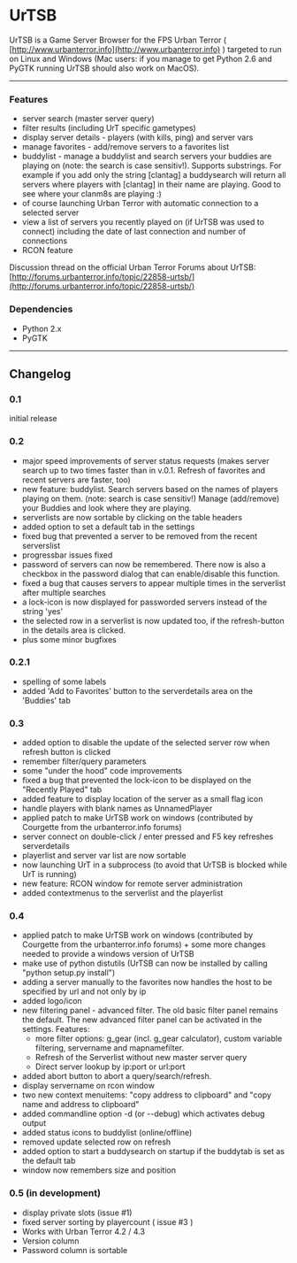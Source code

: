 # UrTSB #
UrTSB is a Game Server Browser for the FPS Urban Terror ( [http://www.urbanterror.info](http://www.urbanterror.info) ) targeted to run on Linux and Windows (Mac users: if you manage to get Python 2.6 and PyGTK running UrTSB should also work on MacOS).

- - - - - - - - - - - - - - - -

### Features ###
 + server search (master server query)
 + filter results (including UrT specific gametypes)
 + display server details - players (with kills, ping) and server vars
 + manage favorites - add/remove servers to a favorites list
 + buddylist - manage a buddylist and search servers your buddies are playing on (note: the search is case sensitiv!). Supports substrings. For example if you add only the string [clantag] a buddysearch will return all servers where players with [clantag] in their name are playing. Good to see where your clanm8s are playing :)
 + of course launching Urban Terror with automatic connection to a selected server
 + view a list of servers you recently played on (if UrTSB was used to connect) including the date of last connection and number  of connections
 + RCON feature

Discussion thread on the official Urban Terror Forums about UrTSB: [http://forums.urbanterror.info/topic/22858-urtsb/](http://forums.urbanterror.info/topic/22858-urtsb/)

### Dependencies ###
+ Python 2.x
+ PyGTK

- - - - - - - - - - - - - - - -

## Changelog ##

### 0.1 ###
initial release

### 0.2 ###

 + major speed improvements of server status requests (makes server search up to two times faster than in v.0.1. Refresh of favorites and recent servers are faster, too)
 + new feature: buddylist. Search servers based on the names of players playing on them. (note: search is case sensitiv!) Manage (add/remove) your Buddies and look where they are playing.
 + serverlists are now sortable by clicking on the table headers
 + added option to set a default tab in the settings
 + fixed bug that prevented a server to be removed from the recent serverslist
 + progressbar issues fixed
 + password of servers can now be remembered. There now is also a checkbox in the password dialog that can enable/disable this function.
 + fixed a bug that causes servers to appear multiple times in the serverlist after multiple searches
 + a lock-icon is now displayed for passworded servers instead of the string 'yes'
 + the selected row in a serverlist is now updated too, if the refresh-button in the details area is clicked.
 + plus some minor bugfixes

### 0.2.1 ###

 + spelling of some labels
 + added 'Add to Favorites' button to the serverdetails area on the 'Buddies' tab

### 0.3 ###

 + added option to disable the update of the selected server row when refresh button is clicked
 + remember filter/query parameters
 + some "under the hood" code improvements
 + fixed a bug that prevented the lock-icon to be displayed on the "Recently Played" tab
 + added feature to display location of the server as a small flag icon
 + handle players with blank names as UnnamedPlayer
 + applied patch to make UrTSB work on windows (contributed by Courgette from the urbanterror.info forums)
 + server connect on double-click / enter pressed and F5 key refreshes serverdetails
 + playerlist and server var list are now sortable
 + now launching UrT in a subprocess (to avoid that UrTSB is blocked while UrT is running)
 + new feature: RCON window for remote server administration
 + added contextmenus to the serverlist and the playerlist

### 0.4 ###

 + applied patch to make UrTSB work on windows (contributed by Courgette from the urbanterror.info forums) + some more changes needed to provide a windows version of UrTSB
 + make use of python distutils (UrTSB can now be installed by calling "python setup.py install")
 + adding a server manually to the favorites now handles the host to be specified by url and not only by ip
 + added logo/icon
 + new filtering panel - advanced filter. The old basic filter panel remains the default. The new advanced filter panel can be activated in the settings. Features:
   - more filter options: g_gear (incl. g_gear calculator), custom variable filtering, servername and mapnamefilter.
   - Refresh of the Serverlist without new master server query
   - Direct server lookup by ip:port or url:port
 + added abort button to abort a query/search/refresh.
 + display servername on rcon window
 + two new context menuitems: "copy address to clipboard" and "copy name and address to clipboard"
 + added commandline option -d (or --debug) which activates debug output
 + added status icons to buddylist (online/offline)
 + removed update selected row on refresh
 + added option to start a buddysearch on startup if the buddytab is set as the default tab
 + window now remembers size and position

### 0.5 (in development) ###
 + display private slots (issue #1)
 + fixed server sorting by playercount ( issue #3 )
 + Works with Urban Terror 4.2 / 4.3
 + Version column
 + Password column is sortable
